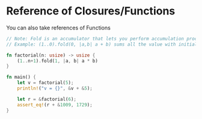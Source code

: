 # Reference of Closures/Functions
You can also take references of Functions
```rust
// Note: Fold is an accumulator that lets you perform accumulation process for a,b
// Example: (1..0).fold(0, |a,b| a + b) sums all the value with initial value of zero

fn factorial(n: usize) -> usize {
    (1..n+1).fold(1, |a, b| a * b)
}

fn main() {
    let v = factorial(5);
    println!("v = {}", &v + &5);

    let r = &factorial(6);
    assert_eq!(r + &1009, 1729);
}

```